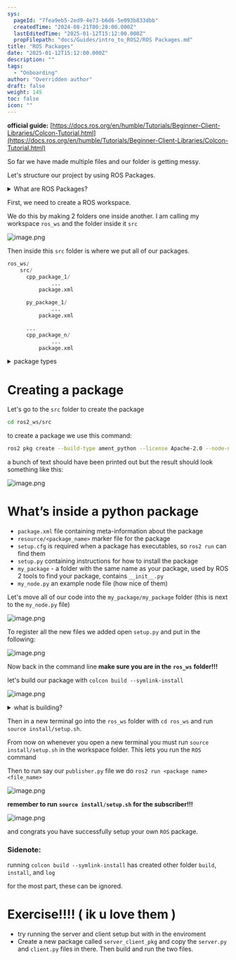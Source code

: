 ```yaml
---
sys:
  pageId: "7fea9eb5-2ed9-4e73-b6d6-5e093b833dbb"
  createdTime: "2024-08-21T00:28:00.000Z"
  lastEditedTime: "2025-01-12T15:12:00.000Z"
  propFilepath: "docs/Guides/intro_to_ROS2/ROS Packages.md"
title: "ROS Packages"
date: "2025-01-12T15:12:00.000Z"
description: ""
tags:
  - "Onboarding"
author: "Overridden author"
draft: false
weight: 145
toc: false
icon: ""
---
```


**official guide:** [https://docs.ros.org/en/humble/Tutorials/Beginner-Client-Libraries/Colcon-Tutorial.html](https://docs.ros.org/en/humble/Tutorials/Beginner-Client-Libraries/Colcon-Tutorial.html)

So far we have made multiple files and our folder is getting messy.

Let's structure our project by using ROS Packages.

<details>

<summary>What are ROS Packages?</summary>

ROS Packages are, as the name implies, packages of code that are highly sharable between ROS developers.

They consist of a folder, `package.xml` file, and source code

```python
      cpp_package_1/
		      ... imagine much code files here ..
          package.xml
```

</details>

First, we need to create a ROS workspace.

We do this by making 2 folders one inside another. I am calling my workspace `ros_ws` and the folder inside it `src`

![image.png](https://prod-files-secure.s3.us-west-2.amazonaws.com/d518164a-d88e-44d1-a4ee-3adb3bd8bce0/70706947-fd18-4537-a67b-e12946812d31/image.png?X-Amz-Algorithm=AWS4-HMAC-SHA256&X-Amz-Content-Sha256=UNSIGNED-PAYLOAD&X-Amz-Credential=ASIAZI2LB466UAU3UEVP%2F20250406%2Fus-west-2%2Fs3%2Faws4_request&X-Amz-Date=20250406T040958Z&X-Amz-Expires=3600&X-Amz-Security-Token=IQoJb3JpZ2luX2VjEMP%2F%2F%2F%2F%2F%2F%2F%2F%2F%2FwEaCXVzLXdlc3QtMiJGMEQCIGQGIJMi1WSILadRAzCxfiAwdvnBX1E3YC0EN%2Bqye%2FXHAiBX9ipdA8Kz%2FFv7oMAaKUP4zNmIdDkJHYg3hUFbyxCcnir%2FAwg8EAAaDDYzNzQyMzE4MzgwNSIMig0xBvCLy7gHtpjwKtwDvMOkjVC%2FWfdseleUNWyHjYOb2tsUTDjl4VCpIRGLngRUPwAPDpeblo96rLSBLOb%2FdxuQOfcHYsPBJN3Dm1bpguVH4rJvQU5N2XR3J8Nght430DKDV95oCXYlBE%2B5E127MIidwnV%2FREaSDqobziH7egqTlI632pY25CfTd0pddNIaIS6oLKqZ%2BbLgnGzEbtZR3Z71AmfyAdA%2BG661HvQXJno0F0AjOm54I7IP2pmof2rPv2AgXnyqsPpeLJcim9QFbr5lz2R2f3yEWrsEuIOQy7b%2Bftpm3v%2BOrLJHewlEh92WVK%2FdzYdkk7wJO28la2Ps1toInqnopdQSrmfU69uVQrt1Kl0z%2FQdz40VLWlfInll3axPW%2Bkrd6q1qNxXLvmWDeTtxQ2C1piZ771aaI4ZX93TXq0MRvGdZfE4VAHWHjoD6C5nPmJF1HwDmJ6dWfEbRc6Y6qNZGEAgu05zrVJzinW0LKibrQV2eoT1w1UNSEMNypuxxzh9KY2LHpa%2F%2F%2BV9XQ118lntkhMDRvgrVd6OnYS29PL%2BvrlGEeIzwihGr%2B5snflHyn3a5OJCtD2sUCwGZWiDQWZlEHAGELV1gi3tizdi1f6tuN0UWHkyXECneiBoMcZGUXeFVGyKMEW8wluHHvwY6pgEuIt8Qd3RerzxgCTFCd0okk1Iwhb4%2BegnBEKi7YKik9xGKCKpwASSN5P0LRj24C%2B8rWuVoXtAWjxzph4J%2F0E9UxXv0I5sppN5PYGmzAbmiOi84sgIZB5Ax3Y8%2BNrFYqrjCtQNdy%2FeTwtP6SVtkgbp5ZpRWiI7T5YQicPjO8sF3kTvki351wPyYwlyqDlUtwI0r9esi1ZixnGKhyNFX1F0OtcLmDm60&X-Amz-Signature=ce0e54c8c3d4a2050abec6a594fa1ce7c33a1017cf03e39a4d84d54fe6539b97&X-Amz-SignedHeaders=host&x-id=GetObject)

Then inside this `src` folder is where we put all of our packages.

```python
ros_ws/
    src/
      cpp_package_1/
		      ...
          package.xml

      py_package_1/
		      ...
          package.xml

      ...
      cpp_package_n/
		      ...
          package.xml

```

<details>

<summary>package types</summary>

packages can be either `C++` or python.

the intern file structure is different for each but for this guide we will stick to creating python packages

</details>

# Creating a package

Let's go to the `src` folder to create the package

```bash
cd ros2_ws/src
```

to create a package we use this command:

```bash
ros2 pkg create --build-type ament_python --license Apache-2.0 --node-name my_node my_package
```

a bunch of text should have been printed out but the result should look something like this:

![image.png](https://prod-files-secure.s3.us-west-2.amazonaws.com/d518164a-d88e-44d1-a4ee-3adb3bd8bce0/e6cf1e3f-8512-4a3e-b131-079f800bf3e8/image.png?X-Amz-Algorithm=AWS4-HMAC-SHA256&X-Amz-Content-Sha256=UNSIGNED-PAYLOAD&X-Amz-Credential=ASIAZI2LB466UAU3UEVP%2F20250406%2Fus-west-2%2Fs3%2Faws4_request&X-Amz-Date=20250406T040958Z&X-Amz-Expires=3600&X-Amz-Security-Token=IQoJb3JpZ2luX2VjEMP%2F%2F%2F%2F%2F%2F%2F%2F%2F%2FwEaCXVzLXdlc3QtMiJGMEQCIGQGIJMi1WSILadRAzCxfiAwdvnBX1E3YC0EN%2Bqye%2FXHAiBX9ipdA8Kz%2FFv7oMAaKUP4zNmIdDkJHYg3hUFbyxCcnir%2FAwg8EAAaDDYzNzQyMzE4MzgwNSIMig0xBvCLy7gHtpjwKtwDvMOkjVC%2FWfdseleUNWyHjYOb2tsUTDjl4VCpIRGLngRUPwAPDpeblo96rLSBLOb%2FdxuQOfcHYsPBJN3Dm1bpguVH4rJvQU5N2XR3J8Nght430DKDV95oCXYlBE%2B5E127MIidwnV%2FREaSDqobziH7egqTlI632pY25CfTd0pddNIaIS6oLKqZ%2BbLgnGzEbtZR3Z71AmfyAdA%2BG661HvQXJno0F0AjOm54I7IP2pmof2rPv2AgXnyqsPpeLJcim9QFbr5lz2R2f3yEWrsEuIOQy7b%2Bftpm3v%2BOrLJHewlEh92WVK%2FdzYdkk7wJO28la2Ps1toInqnopdQSrmfU69uVQrt1Kl0z%2FQdz40VLWlfInll3axPW%2Bkrd6q1qNxXLvmWDeTtxQ2C1piZ771aaI4ZX93TXq0MRvGdZfE4VAHWHjoD6C5nPmJF1HwDmJ6dWfEbRc6Y6qNZGEAgu05zrVJzinW0LKibrQV2eoT1w1UNSEMNypuxxzh9KY2LHpa%2F%2F%2BV9XQ118lntkhMDRvgrVd6OnYS29PL%2BvrlGEeIzwihGr%2B5snflHyn3a5OJCtD2sUCwGZWiDQWZlEHAGELV1gi3tizdi1f6tuN0UWHkyXECneiBoMcZGUXeFVGyKMEW8wluHHvwY6pgEuIt8Qd3RerzxgCTFCd0okk1Iwhb4%2BegnBEKi7YKik9xGKCKpwASSN5P0LRj24C%2B8rWuVoXtAWjxzph4J%2F0E9UxXv0I5sppN5PYGmzAbmiOi84sgIZB5Ax3Y8%2BNrFYqrjCtQNdy%2FeTwtP6SVtkgbp5ZpRWiI7T5YQicPjO8sF3kTvki351wPyYwlyqDlUtwI0r9esi1ZixnGKhyNFX1F0OtcLmDm60&X-Amz-Signature=7f5c31757c55bda183d7c9dc95dcccbd43e4f5f83baf28c5916913470f90687f&X-Amz-SignedHeaders=host&x-id=GetObject)

# What’s inside a python package

- `package.xml` file containing meta-information about the package
- `resource/<package_name>` marker file for the package
- `setup.cfg` is required when a package has executables, so `ros2 run` can find them
- `setup.py` containing instructions for how to install the package
- `my_package` - a folder with the same name as your package, used by ROS 2 tools to find your package, contains `__init__.py`
- `my_node.py` an example node file (how nice of them)

Let's move all of our code into the `my_package/my_package` folder (this is next to the `my_node.py` file)

![image.png](https://prod-files-secure.s3.us-west-2.amazonaws.com/d518164a-d88e-44d1-a4ee-3adb3bd8bce0/9ce58f11-0da9-4d3e-b86d-506a9685d378/image.png?X-Amz-Algorithm=AWS4-HMAC-SHA256&X-Amz-Content-Sha256=UNSIGNED-PAYLOAD&X-Amz-Credential=ASIAZI2LB466UAU3UEVP%2F20250406%2Fus-west-2%2Fs3%2Faws4_request&X-Amz-Date=20250406T040958Z&X-Amz-Expires=3600&X-Amz-Security-Token=IQoJb3JpZ2luX2VjEMP%2F%2F%2F%2F%2F%2F%2F%2F%2F%2FwEaCXVzLXdlc3QtMiJGMEQCIGQGIJMi1WSILadRAzCxfiAwdvnBX1E3YC0EN%2Bqye%2FXHAiBX9ipdA8Kz%2FFv7oMAaKUP4zNmIdDkJHYg3hUFbyxCcnir%2FAwg8EAAaDDYzNzQyMzE4MzgwNSIMig0xBvCLy7gHtpjwKtwDvMOkjVC%2FWfdseleUNWyHjYOb2tsUTDjl4VCpIRGLngRUPwAPDpeblo96rLSBLOb%2FdxuQOfcHYsPBJN3Dm1bpguVH4rJvQU5N2XR3J8Nght430DKDV95oCXYlBE%2B5E127MIidwnV%2FREaSDqobziH7egqTlI632pY25CfTd0pddNIaIS6oLKqZ%2BbLgnGzEbtZR3Z71AmfyAdA%2BG661HvQXJno0F0AjOm54I7IP2pmof2rPv2AgXnyqsPpeLJcim9QFbr5lz2R2f3yEWrsEuIOQy7b%2Bftpm3v%2BOrLJHewlEh92WVK%2FdzYdkk7wJO28la2Ps1toInqnopdQSrmfU69uVQrt1Kl0z%2FQdz40VLWlfInll3axPW%2Bkrd6q1qNxXLvmWDeTtxQ2C1piZ771aaI4ZX93TXq0MRvGdZfE4VAHWHjoD6C5nPmJF1HwDmJ6dWfEbRc6Y6qNZGEAgu05zrVJzinW0LKibrQV2eoT1w1UNSEMNypuxxzh9KY2LHpa%2F%2F%2BV9XQ118lntkhMDRvgrVd6OnYS29PL%2BvrlGEeIzwihGr%2B5snflHyn3a5OJCtD2sUCwGZWiDQWZlEHAGELV1gi3tizdi1f6tuN0UWHkyXECneiBoMcZGUXeFVGyKMEW8wluHHvwY6pgEuIt8Qd3RerzxgCTFCd0okk1Iwhb4%2BegnBEKi7YKik9xGKCKpwASSN5P0LRj24C%2B8rWuVoXtAWjxzph4J%2F0E9UxXv0I5sppN5PYGmzAbmiOi84sgIZB5Ax3Y8%2BNrFYqrjCtQNdy%2FeTwtP6SVtkgbp5ZpRWiI7T5YQicPjO8sF3kTvki351wPyYwlyqDlUtwI0r9esi1ZixnGKhyNFX1F0OtcLmDm60&X-Amz-Signature=3a0e88d88e7b639295676da32e2a73572c49a7cb5ec57e39710e0cdc849e61fb&X-Amz-SignedHeaders=host&x-id=GetObject)

To register all the new files we added open `setup.py` and put in the following:

![image.png](https://prod-files-secure.s3.us-west-2.amazonaws.com/d518164a-d88e-44d1-a4ee-3adb3bd8bce0/1cd7c262-4cae-4496-9d75-c178537d24a2/image.png?X-Amz-Algorithm=AWS4-HMAC-SHA256&X-Amz-Content-Sha256=UNSIGNED-PAYLOAD&X-Amz-Credential=ASIAZI2LB466UAU3UEVP%2F20250406%2Fus-west-2%2Fs3%2Faws4_request&X-Amz-Date=20250406T040958Z&X-Amz-Expires=3600&X-Amz-Security-Token=IQoJb3JpZ2luX2VjEMP%2F%2F%2F%2F%2F%2F%2F%2F%2F%2FwEaCXVzLXdlc3QtMiJGMEQCIGQGIJMi1WSILadRAzCxfiAwdvnBX1E3YC0EN%2Bqye%2FXHAiBX9ipdA8Kz%2FFv7oMAaKUP4zNmIdDkJHYg3hUFbyxCcnir%2FAwg8EAAaDDYzNzQyMzE4MzgwNSIMig0xBvCLy7gHtpjwKtwDvMOkjVC%2FWfdseleUNWyHjYOb2tsUTDjl4VCpIRGLngRUPwAPDpeblo96rLSBLOb%2FdxuQOfcHYsPBJN3Dm1bpguVH4rJvQU5N2XR3J8Nght430DKDV95oCXYlBE%2B5E127MIidwnV%2FREaSDqobziH7egqTlI632pY25CfTd0pddNIaIS6oLKqZ%2BbLgnGzEbtZR3Z71AmfyAdA%2BG661HvQXJno0F0AjOm54I7IP2pmof2rPv2AgXnyqsPpeLJcim9QFbr5lz2R2f3yEWrsEuIOQy7b%2Bftpm3v%2BOrLJHewlEh92WVK%2FdzYdkk7wJO28la2Ps1toInqnopdQSrmfU69uVQrt1Kl0z%2FQdz40VLWlfInll3axPW%2Bkrd6q1qNxXLvmWDeTtxQ2C1piZ771aaI4ZX93TXq0MRvGdZfE4VAHWHjoD6C5nPmJF1HwDmJ6dWfEbRc6Y6qNZGEAgu05zrVJzinW0LKibrQV2eoT1w1UNSEMNypuxxzh9KY2LHpa%2F%2F%2BV9XQ118lntkhMDRvgrVd6OnYS29PL%2BvrlGEeIzwihGr%2B5snflHyn3a5OJCtD2sUCwGZWiDQWZlEHAGELV1gi3tizdi1f6tuN0UWHkyXECneiBoMcZGUXeFVGyKMEW8wluHHvwY6pgEuIt8Qd3RerzxgCTFCd0okk1Iwhb4%2BegnBEKi7YKik9xGKCKpwASSN5P0LRj24C%2B8rWuVoXtAWjxzph4J%2F0E9UxXv0I5sppN5PYGmzAbmiOi84sgIZB5Ax3Y8%2BNrFYqrjCtQNdy%2FeTwtP6SVtkgbp5ZpRWiI7T5YQicPjO8sF3kTvki351wPyYwlyqDlUtwI0r9esi1ZixnGKhyNFX1F0OtcLmDm60&X-Amz-Signature=3f91d5ca3e5d27a0ffcb145c8358e415414ad2d39782dacfad9178955c50c49b&X-Amz-SignedHeaders=host&x-id=GetObject)

Now back in the command line **make sure you are in the** **`ros_ws`** **folder!!!**

let's build our package with `colcon build --symlink-install`

![image.png](https://prod-files-secure.s3.us-west-2.amazonaws.com/d518164a-d88e-44d1-a4ee-3adb3bd8bce0/2f2a0d27-b173-48fd-b189-5f5c0ce65619/image.png?X-Amz-Algorithm=AWS4-HMAC-SHA256&X-Amz-Content-Sha256=UNSIGNED-PAYLOAD&X-Amz-Credential=ASIAZI2LB466UAU3UEVP%2F20250406%2Fus-west-2%2Fs3%2Faws4_request&X-Amz-Date=20250406T040958Z&X-Amz-Expires=3600&X-Amz-Security-Token=IQoJb3JpZ2luX2VjEMP%2F%2F%2F%2F%2F%2F%2F%2F%2F%2FwEaCXVzLXdlc3QtMiJGMEQCIGQGIJMi1WSILadRAzCxfiAwdvnBX1E3YC0EN%2Bqye%2FXHAiBX9ipdA8Kz%2FFv7oMAaKUP4zNmIdDkJHYg3hUFbyxCcnir%2FAwg8EAAaDDYzNzQyMzE4MzgwNSIMig0xBvCLy7gHtpjwKtwDvMOkjVC%2FWfdseleUNWyHjYOb2tsUTDjl4VCpIRGLngRUPwAPDpeblo96rLSBLOb%2FdxuQOfcHYsPBJN3Dm1bpguVH4rJvQU5N2XR3J8Nght430DKDV95oCXYlBE%2B5E127MIidwnV%2FREaSDqobziH7egqTlI632pY25CfTd0pddNIaIS6oLKqZ%2BbLgnGzEbtZR3Z71AmfyAdA%2BG661HvQXJno0F0AjOm54I7IP2pmof2rPv2AgXnyqsPpeLJcim9QFbr5lz2R2f3yEWrsEuIOQy7b%2Bftpm3v%2BOrLJHewlEh92WVK%2FdzYdkk7wJO28la2Ps1toInqnopdQSrmfU69uVQrt1Kl0z%2FQdz40VLWlfInll3axPW%2Bkrd6q1qNxXLvmWDeTtxQ2C1piZ771aaI4ZX93TXq0MRvGdZfE4VAHWHjoD6C5nPmJF1HwDmJ6dWfEbRc6Y6qNZGEAgu05zrVJzinW0LKibrQV2eoT1w1UNSEMNypuxxzh9KY2LHpa%2F%2F%2BV9XQ118lntkhMDRvgrVd6OnYS29PL%2BvrlGEeIzwihGr%2B5snflHyn3a5OJCtD2sUCwGZWiDQWZlEHAGELV1gi3tizdi1f6tuN0UWHkyXECneiBoMcZGUXeFVGyKMEW8wluHHvwY6pgEuIt8Qd3RerzxgCTFCd0okk1Iwhb4%2BegnBEKi7YKik9xGKCKpwASSN5P0LRj24C%2B8rWuVoXtAWjxzph4J%2F0E9UxXv0I5sppN5PYGmzAbmiOi84sgIZB5Ax3Y8%2BNrFYqrjCtQNdy%2FeTwtP6SVtkgbp5ZpRWiI7T5YQicPjO8sF3kTvki351wPyYwlyqDlUtwI0r9esi1ZixnGKhyNFX1F0OtcLmDm60&X-Amz-Signature=66f26001a919a2c3bdc40a46c5799e39b1ccf674cd440db7cb0dfeec7a37be5f&X-Amz-SignedHeaders=host&x-id=GetObject)

<details>

<summary>what is building?</summary>

if you are a CS major at Rose-Hulman you will learn the answer to this in CSSE132

but TLDR; is it combines all the code files into one program that can be run easily 

</details>

Then in a new terminal go into the `ros_ws` folder with `cd ros_ws` and run `source install/setup.sh`. 

From now on whenever you open a new terminal you must run `source install/setup.sh` in the workspace folder. This lets you run the `ROS` command

Then to run say our `publisher.py` file we do `ros2 run <package name> <file_name>`

![image.png](https://prod-files-secure.s3.us-west-2.amazonaws.com/d518164a-d88e-44d1-a4ee-3adb3bd8bce0/4f4b1219-3a44-4632-aa0a-ce3471699f59/image.png?X-Amz-Algorithm=AWS4-HMAC-SHA256&X-Amz-Content-Sha256=UNSIGNED-PAYLOAD&X-Amz-Credential=ASIAZI2LB466UAU3UEVP%2F20250406%2Fus-west-2%2Fs3%2Faws4_request&X-Amz-Date=20250406T040958Z&X-Amz-Expires=3600&X-Amz-Security-Token=IQoJb3JpZ2luX2VjEMP%2F%2F%2F%2F%2F%2F%2F%2F%2F%2FwEaCXVzLXdlc3QtMiJGMEQCIGQGIJMi1WSILadRAzCxfiAwdvnBX1E3YC0EN%2Bqye%2FXHAiBX9ipdA8Kz%2FFv7oMAaKUP4zNmIdDkJHYg3hUFbyxCcnir%2FAwg8EAAaDDYzNzQyMzE4MzgwNSIMig0xBvCLy7gHtpjwKtwDvMOkjVC%2FWfdseleUNWyHjYOb2tsUTDjl4VCpIRGLngRUPwAPDpeblo96rLSBLOb%2FdxuQOfcHYsPBJN3Dm1bpguVH4rJvQU5N2XR3J8Nght430DKDV95oCXYlBE%2B5E127MIidwnV%2FREaSDqobziH7egqTlI632pY25CfTd0pddNIaIS6oLKqZ%2BbLgnGzEbtZR3Z71AmfyAdA%2BG661HvQXJno0F0AjOm54I7IP2pmof2rPv2AgXnyqsPpeLJcim9QFbr5lz2R2f3yEWrsEuIOQy7b%2Bftpm3v%2BOrLJHewlEh92WVK%2FdzYdkk7wJO28la2Ps1toInqnopdQSrmfU69uVQrt1Kl0z%2FQdz40VLWlfInll3axPW%2Bkrd6q1qNxXLvmWDeTtxQ2C1piZ771aaI4ZX93TXq0MRvGdZfE4VAHWHjoD6C5nPmJF1HwDmJ6dWfEbRc6Y6qNZGEAgu05zrVJzinW0LKibrQV2eoT1w1UNSEMNypuxxzh9KY2LHpa%2F%2F%2BV9XQ118lntkhMDRvgrVd6OnYS29PL%2BvrlGEeIzwihGr%2B5snflHyn3a5OJCtD2sUCwGZWiDQWZlEHAGELV1gi3tizdi1f6tuN0UWHkyXECneiBoMcZGUXeFVGyKMEW8wluHHvwY6pgEuIt8Qd3RerzxgCTFCd0okk1Iwhb4%2BegnBEKi7YKik9xGKCKpwASSN5P0LRj24C%2B8rWuVoXtAWjxzph4J%2F0E9UxXv0I5sppN5PYGmzAbmiOi84sgIZB5Ax3Y8%2BNrFYqrjCtQNdy%2FeTwtP6SVtkgbp5ZpRWiI7T5YQicPjO8sF3kTvki351wPyYwlyqDlUtwI0r9esi1ZixnGKhyNFX1F0OtcLmDm60&X-Amz-Signature=8514ffba94220d1ac6a3761375edbff96ccccc57e7df7405ec0d492baf38a177&X-Amz-SignedHeaders=host&x-id=GetObject)

**remember to run** **`source install/setup.sh`** **for the subscriber!!!**

![image.png](https://prod-files-secure.s3.us-west-2.amazonaws.com/d518164a-d88e-44d1-a4ee-3adb3bd8bce0/02121119-dad4-49ec-8356-c956108b4243/image.png?X-Amz-Algorithm=AWS4-HMAC-SHA256&X-Amz-Content-Sha256=UNSIGNED-PAYLOAD&X-Amz-Credential=ASIAZI2LB466UAU3UEVP%2F20250406%2Fus-west-2%2Fs3%2Faws4_request&X-Amz-Date=20250406T040958Z&X-Amz-Expires=3600&X-Amz-Security-Token=IQoJb3JpZ2luX2VjEMP%2F%2F%2F%2F%2F%2F%2F%2F%2F%2FwEaCXVzLXdlc3QtMiJGMEQCIGQGIJMi1WSILadRAzCxfiAwdvnBX1E3YC0EN%2Bqye%2FXHAiBX9ipdA8Kz%2FFv7oMAaKUP4zNmIdDkJHYg3hUFbyxCcnir%2FAwg8EAAaDDYzNzQyMzE4MzgwNSIMig0xBvCLy7gHtpjwKtwDvMOkjVC%2FWfdseleUNWyHjYOb2tsUTDjl4VCpIRGLngRUPwAPDpeblo96rLSBLOb%2FdxuQOfcHYsPBJN3Dm1bpguVH4rJvQU5N2XR3J8Nght430DKDV95oCXYlBE%2B5E127MIidwnV%2FREaSDqobziH7egqTlI632pY25CfTd0pddNIaIS6oLKqZ%2BbLgnGzEbtZR3Z71AmfyAdA%2BG661HvQXJno0F0AjOm54I7IP2pmof2rPv2AgXnyqsPpeLJcim9QFbr5lz2R2f3yEWrsEuIOQy7b%2Bftpm3v%2BOrLJHewlEh92WVK%2FdzYdkk7wJO28la2Ps1toInqnopdQSrmfU69uVQrt1Kl0z%2FQdz40VLWlfInll3axPW%2Bkrd6q1qNxXLvmWDeTtxQ2C1piZ771aaI4ZX93TXq0MRvGdZfE4VAHWHjoD6C5nPmJF1HwDmJ6dWfEbRc6Y6qNZGEAgu05zrVJzinW0LKibrQV2eoT1w1UNSEMNypuxxzh9KY2LHpa%2F%2F%2BV9XQ118lntkhMDRvgrVd6OnYS29PL%2BvrlGEeIzwihGr%2B5snflHyn3a5OJCtD2sUCwGZWiDQWZlEHAGELV1gi3tizdi1f6tuN0UWHkyXECneiBoMcZGUXeFVGyKMEW8wluHHvwY6pgEuIt8Qd3RerzxgCTFCd0okk1Iwhb4%2BegnBEKi7YKik9xGKCKpwASSN5P0LRj24C%2B8rWuVoXtAWjxzph4J%2F0E9UxXv0I5sppN5PYGmzAbmiOi84sgIZB5Ax3Y8%2BNrFYqrjCtQNdy%2FeTwtP6SVtkgbp5ZpRWiI7T5YQicPjO8sF3kTvki351wPyYwlyqDlUtwI0r9esi1ZixnGKhyNFX1F0OtcLmDm60&X-Amz-Signature=6f53509cf1226c6e66084a48f4c0b2b6642a3a3609a99f661d79a62dae051943&X-Amz-SignedHeaders=host&x-id=GetObject)

and congrats you have successfully setup your own `ROS` package.

### Sidenote:

running `colcon build --symlink-install` has created other folder `build`, `install`, and `log`

for the most part, these can be ignored.

# Exercise!!!! ( ik u love them )

- try running the server and client setup but with in the enviroment
- Create a new package called `server_client_pkg` and copy the `server.py` and `client.py` files in there. Then build and run the two files.
